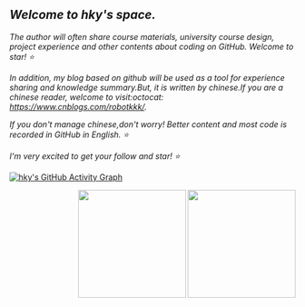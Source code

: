 ## *Welcome to hky's space.* 

*The author will often share course materials, university course design, project experience and other contents about coding on GitHub. Welcome to star! :star:*


*In addition, my blog based on github will be used as a tool for experience sharing and knowledge summary.But, it is written by chinese.If you are a chinese reader, welcome to visit:octocat: https://www.cnblogs.com/robotkkk/.*

*If you don't manage chinese,don't worry! Better content and most code is recorded in GitHub in English. :star:*

*I'm very excited to get your follow and star! :star:*



[![hky's GitHub Activity Graph](https://activity-graph.herokuapp.com/graph?username=robotkkk&theme=xcode)](https://github.com/robotkkk)

<img align="right" height="190" src="https://github-readme-stats.vercel.app/api?username=robotkkk&show_icons=true&icon_color=CE1D2D&text_color=718096&bg_color=ffffff&hide_title=false" />

<img align="right" height="190" src="https://github-readme-streak-stats.herokuapp.com/?user=robotkkk" />




